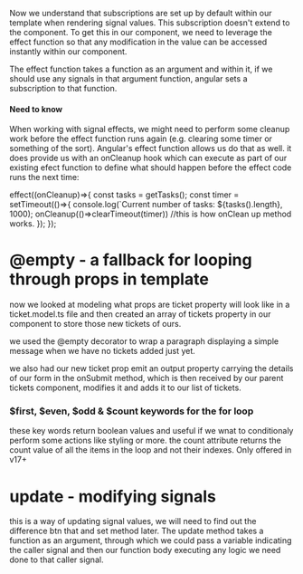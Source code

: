 Now we understand that subscriptions are set up by default within our template when rendering signal values. This subscription doesn't extend to the component. To get this in our component, we need to leverage the effect function so that any modification in the value can be accessed instantly within our component. 

The effect function takes a function as an argument and within it, if we should use any signals in that argument function, angular sets a subscription to that function.


#### Need to know
When working with signal effects, we might need to perform some cleanup work before the effect function runs again (e.g. clearing some timer or something of the sort). 
Angular's effect function allows us do that as well. 
it does provide us with an onCleanup hook which can execute as part of our existing efect function to define what should happen before the effect code runs the next time:

effect((onCleanup)=>{
    const tasks = getTasks();
    const timer = setTimeout(()=>{
        console.log(`Current number of tasks: ${tasks().length}, 1000);
        onCleanup(()=>clearTimeout(timer)) //this is how onClean up method works.
    });
});


# @empty - a fallback for looping through props in template

now we looked at modeling what props are ticket property will look like in a ticket.model.ts file and then created an array of tickets property in our component to store those new tickets of ours. 

we used the @empty decorator to wrap a paragraph displaying a simple message when we have no tickets added just yet. 

we also had our new ticket prop emit an output property carrying the details of our form in the onSubmit method, which is then received by our parent tickets component, modifies it and adds it to our list of tickets.

### $first, $even, $odd & $count keywords for the for loop
these key words return boolean values and useful if we wnat to conditionaly perform some actions like styling or more. the count attribute returns the count value of all the items in the loop and not their indexes. Only offered in v17+


# update - modifying signals
this is a way of updating signal values, we will need to find out the difference btn that and set method later. The update method takes a function as an argument, through which we could pass a variable indicating the caller signal and then our function body executing any logic we need done to that caller signal.